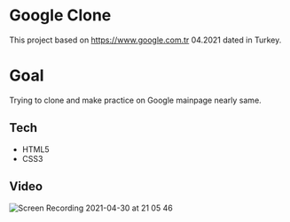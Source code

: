 # Google Clone
This project based on https://www.google.com.tr 04.2021 dated in Turkey.
# Goal
Trying to clone and make practice on Google mainpage nearly same.
## Tech
- HTML5
- CSS3
## Video
![Screen Recording 2021-04-30 at 21 05 46](https://user-images.githubusercontent.com/22565318/116736173-315b9080-a9f8-11eb-84bb-6904f14087a9.gif)
